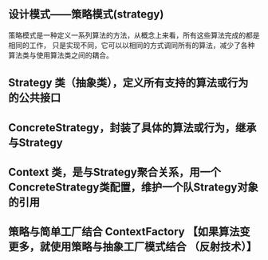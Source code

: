 

## 设计模式——策略模式(strategy)

策略模式是一种定义一系列算法的方法，从概念上来看，所有这些算法完成的都是相同的工作，
只是实现不同，它可以以相同的方式调同所有的算法，减少了各种算法类与使用算法类之间的耦合。

## Strategy 类（抽象类），定义所有支持的算法或行为 的公共接口

## ConcreteStrategy，封装了具体的算法或行为，继承与Strategy

## Context 类，是与Strategy聚合关系，用一个ConcreteStrategy类配置，维护一个队Strategy对象的引用

## 策略与简单工厂结合 ContextFactory 【如果算法变更多，就使用策略与抽象工厂模式结合 （反射技术）】



